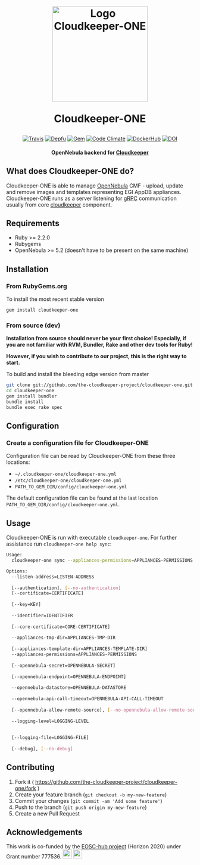 <h1 align="center">
  <img src="https://i.imgur.com/95iUPzX.png" alt="Logo Cloudkeeper-ONE" title="Logo Cloudkeeper-ONE" width="256"/>
  <p>Cloudkeeper-ONE</p>
</h1>

<p align="center">
  <a href="http://travis-ci.org/the-cloudkeeper-project/cloudkeeper-one"><img src="https://img.shields.io/travis/the-cloudkeeper-project/cloudkeeper-one.svg?style=flat-square" alt="Travis"></a>
  <a href="https://depfu.com/repos/the-cloudkeeper-project/cloudkeeper-one"><img src="https://img.shields.io/depfu/the-cloudkeeper-project/cloudkeeper-one.svg?style=flat-square" alt="Depfu"></a>
  <a href="https://rubygems.org/gems/cloudkeeper-one"><img src="https://img.shields.io/gem/v/cloudkeeper-one.svg?style=flat-square" alt="Gem"></a>
  <a href="https://codeclimate.com/github/the-cloudkeeper-project/cloudkeeper-one"><img src="https://img.shields.io/codeclimate/maintainability/the-cloudkeeper-project/cloudkeeper-one.svg?style=flat-square" alt="Code Climate"></a>
  <a href="https://hub.docker.com/r/cloudkeeper/cloudkeeper-one/"><img src="https://img.shields.io/badge/docker-ready-blue.svg?style=flat-square" alt="DockerHub"></a>
  <a href="https://zenodo.org/record/1134571"><img src="https://img.shields.io/badge/dynamic/json.svg?label=DOI&colorB=0D7EBE&prefix=&suffix=&query=$.doi&uri=https%3A%2F%2Fzenodo.org%2Fapi%2Frecords%2F1134571&style=flat-square" alt="DOI"></a>
</p>

<h4 align="center">OpenNebula backend for <a href="https://github.com/the-cloudkeeper-project/cloudkeeper">Cloudkeeper</a></h4>

## What does Cloudkeeper-ONE do?
Cloudkeeper-ONE is able to manage [OpenNebula](https://opennebula.org/) CMF - upload, update and remove images and templates representing EGI AppDB appliances. Cloudkeeper-ONE runs as a server listening for [gRPC](http://www.grpc.io/) communication usually from core [cloudkeeper](https://github.com/the-cloudkeeper-project/cloudkeeper) component.

## Requirements
* Ruby >= 2.2.0
* Rubygems
* OpenNebula >= 5.2 (doesn't have to be present on the same machine)

## Installation

### From RubyGems.org
To install the most recent stable version
```bash
gem install cloudkeeper-one
```

### From source (dev)
**Installation from source should never be your first choice! Especially, if you are not
familiar with RVM, Bundler, Rake and other dev tools for Ruby!**

**However, if you wish to contribute to our project, this is the right way to start.**

To build and install the bleeding edge version from master

```bash
git clone git://github.com/the-cloudkeeper-project/cloudkeeper-one.git
cd cloudkeeper-one
gem install bundler
bundle install
bundle exec rake spec
```

## Configuration
### Create a configuration file for Cloudkeeper-ONE
Configuration file can be read by Cloudkeeper-ONE from these
three locations:

* `~/.cloudkeeper-one/cloudkeeper-one.yml`
* `/etc/cloudkeeper-one/cloudkeeper-one.yml`
* `PATH_TO_GEM_DIR/config/cloudkeeper-one.yml`

The default configuration file can be found at the last location
`PATH_TO_GEM_DIR/config/cloudkeeper-one.yml`.

## Usage
Cloudkeeper-ONE is run with executable `cloudkeeper-one`. For further assistance run `cloudkeeper-one help sync`:
```bash
Usage:
  cloudkeeper-one sync --appliances-permissions=APPLIANCES-PERMISSIONS --appliances-tmp-dir=APPLIANCES-TMP-DIR --identifier=IDENTIFIER --listen-address=LISTEN-ADDRESS --opennebula-api-call-timeout=OPENNEBULA-API-CALL-TIMEOUT --opennebula-datastore=OPENNEBULA-DATASTORE

Options:
  --listen-address=LISTEN-ADDRESS                                            # IP address gRPC server will listen on
                                                                             # Default: 127.0.0.1:50051
  [--authentication], [--no-authentication]                                  # Client <-> server authentication
  [--certificate=CERTIFICATE]                                                # Backend's host certificate
                                                                             # Default: /etc/grid-security/hostcert.pem
  [--key=KEY]                                                                # Backend's host key
                                                                             # Default: /etc/grid-security/hostkey.pem
  --identifier=IDENTIFIER                                                    # Instance identifier
                                                                             # Default: cloudkeeper-one
  [--core-certificate=CORE-CERTIFICATE]                                      # Core's certificate
                                                                             # Default: /etc/grid-security/corecert.pem
  --appliances-tmp-dir=APPLIANCES-TMP-DIR                                    # Directory where to temporarily store appliances
                                                                             # Default: /var/spool/cloudkeeper/appliances
  [--appliances-template-dir=APPLIANCES-TEMPLATE-DIR]                        # If set, templates within this directory are used to construct images and templates in OpenNebula
  --appliances-permissions=APPLIANCES-PERMISSIONS                            # UNIX-like permissions appliances will have within OpenNebula
                                                                             # Default: 640
  [--opennebula-secret=OPENNEBULA-SECRET]                                    # OpenNebula authentication secret
                                                                             # Default: oneadmin:opennebula
  [--opennebula-endpoint=OPENNEBULA-ENDPOINT]                                # OpenNebula XML-RPC endpoint
                                                                             # Default: http://localhost:2633/RPC2
  --opennebula-datastore=OPENNEBULA-DATASTORE                                # OpenNebula datastore images will be uploaded to
                                                                             # Default: default
  --opennebula-api-call-timeout=OPENNEBULA-API-CALL-TIMEOUT                  # How long will cloudkeeper-one wait for image/template operations to finish in OpenNebula
                                                                             # Default: 3h
  [--opennebula-allow-remote-source], [--no-opennebula-allow-remote-source]  # Allows OpenNebula to directly download remote image
                                                                             # Default: true
  --logging-level=LOGGING-LEVEL
                                                                             # Default: ERROR
                                                                             # Possible values: DEBUG, INFO, WARN, ERROR, FATAL, UNKNOWN
  [--logging-file=LOGGING-FILE]                                              # File to write logs to
                                                                             # Default: /var/log/cloudkeeper/cloudkeeper-one.log
  [--debug], [--no-debug]                                                    # Runs cloudkeeper in debug mode
```

## Contributing
1. Fork it ( https://github.com/the-cloudkeeper-project/cloudkeeper-one/fork )
2. Create your feature branch (`git checkout -b my-new-feature`)
3. Commit your changes (`git commit -am 'Add some feature'`)
4. Push to the branch (`git push origin my-new-feature`)
5. Create a new Pull Request

## Acknowledgements
This work is co-funded by the [EOSC-hub project](http://eosc-hub.eu/) (Horizon 2020) under Grant number 777536.
<img src="https://wiki.eosc-hub.eu/download/attachments/1867786/eu%20logo.jpeg?version=1&modificationDate=1459256840098&api=v2" height="24">
<img src="https://wiki.eosc-hub.eu/download/attachments/18973612/eosc-hub-web.png?version=1&modificationDate=1516099993132&api=v2" height="24">

